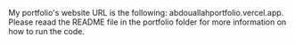 My portfolio's website URL is the following: abdouallahportfolio.vercel.app.
Please reaad the README file in the portfolio folder for more information on how to run the code.
